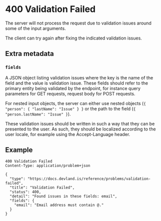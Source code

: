 # 400 Validation Failed

The server will not process the request due to validation issues around some of the input arguments.

The client can try again after fixing the indicated validation issues.

## Extra metadata

### `fields`

A JSON object listing validation issues where the key is the name of the field and the value is validation issue. These fields should refer to the primary entity being validated by the endpoint, for instance query parameters for GET requests, request body for POST requests.

For nested input objects, the server can either use nested objects (`{ "person": { "lastName": "Issue" } }` or the path to the field (`{ "person.lastName": "Issue" }`).

These validation issues should be written in such a way that they can be presented to the user. As such, they should be localized according to the user locale, for example using the Accept-Language header.

## Example

```
400 Validation Failed
Content-Type: application/problem+json

{
  "type": "https://docs.devland.is/reference/problems/validation-failed",
  "title": "Validation Failed",
  "status": 400,
  "detail": "Found issues in these fields: email",
  "fields": {
    "email": "Email address must contain @."
  }
}
```
